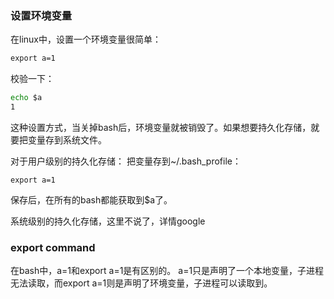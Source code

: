 ### 设置环境变量

在linux中，设置一个环境变量很简单：
```cmd
export a=1
```

校验一下：
```cmd
echo $a 
1
```

这种设置方式，当关掉bash后，环境变量就被销毁了。如果想要持久化存储，就要把变量存到系统文件。

对于用户级别的持久化存储：
把变量存到~/.bash_profile：
```
export a=1
```
保存后，在所有的bash都能获取到$a了。

系统级别的持久化存储，这里不说了，详情google

### export command
在bash中，a=1和export a=1是有区别的。
a=1只是声明了一个本地变量，子进程无法读取，而export a=1则是声明了环境变量，子进程可以读取到。

